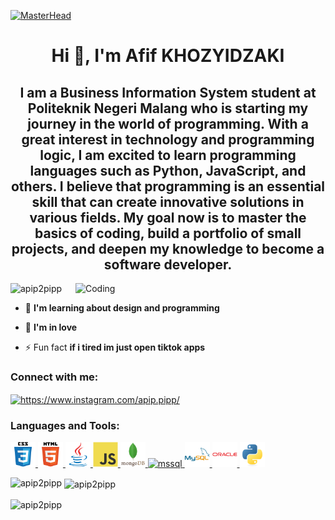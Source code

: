 [![MasterHead](https://media.tenor.com/Yzeh4Z4UQuAAAAAM/viciadoemcodar.gif)](https://rishavchanda.io)

<h1 align="center">Hi 👋, I'm Afif KHOZYIDZAKI</h1>
<h2 align="center">I am a Business Information System student at Politeknik Negeri Malang who is starting my journey in the world of programming. With a great interest in technology and programming logic, I am excited to learn programming languages such as Python, JavaScript, and others. I believe that programming is an essential skill that can create innovative solutions in various fields. My goal now is to master the basics of coding, build a portfolio of small projects, and deepen my knowledge to become a software developer.</h2>
<img align="right" alt="Coding" width="400" src="[https://giphy.com/embed/QDjpIL6oNCVZ4qzGs7](https://media.tenor.com/Yzeh4Z4UQuAAAAAM/viciadoemcodar.gif)">



<p align="left"> <img src="https://komarev.com/ghpvc/?username=apip2pipp&label=Profile%20views&color=0e75b6&style=flat" alt="apip2pipp" /> </p>

- 🔭 **I'm learning about design and programming**

- 👯 **I'm in love**

- ⚡ Fun fact **if i tired im just open tiktok apps**

<h3 align="left">Connect with me:</h3>
<p align="left">
<a href="https://instagram.com/https://www.instagram.com/apip.pipp/" target="blank"><img align="center" src="https://raw.githubusercontent.com/rahuldkjain/github-profile-readme-generator/master/src/images/icons/Social/instagram.svg" alt="https://www.instagram.com/apip.pipp/" height="30" width="40" /></a>
</p>

<h3 align="left">Languages and Tools:</h3>
<p align="left"> <a href="https://www.w3schools.com/css/" target="_blank" rel="noreferrer"> <img src="https://raw.githubusercontent.com/devicons/devicon/master/icons/css3/css3-original-wordmark.svg" alt="css3" width="40" height="40"/> </a> <a href="https://www.w3.org/html/" target="_blank" rel="noreferrer"> <img src="https://raw.githubusercontent.com/devicons/devicon/master/icons/html5/html5-original-wordmark.svg" alt="html5" width="40" height="40"/> </a> <a href="https://www.java.com" target="_blank" rel="noreferrer"> <img src="https://raw.githubusercontent.com/devicons/devicon/master/icons/java/java-original.svg" alt="java" width="40" height="40"/> </a> <a href="https://developer.mozilla.org/en-US/docs/Web/JavaScript" target="_blank" rel="noreferrer"> <img src="https://raw.githubusercontent.com/devicons/devicon/master/icons/javascript/javascript-original.svg" alt="javascript" width="40" height="40"/> </a> <a href="https://www.mongodb.com/" target="_blank" rel="noreferrer"> <img src="https://raw.githubusercontent.com/devicons/devicon/master/icons/mongodb/mongodb-original-wordmark.svg" alt="mongodb" width="40" height="40"/> </a> <a href="https://www.microsoft.com/en-us/sql-server" target="_blank" rel="noreferrer"> <img src="https://www.svgrepo.com/show/303229/microsoft-sql-server-logo.svg" alt="mssql" width="40" height="40"/> </a> <a href="https://www.mysql.com/" target="_blank" rel="noreferrer"> <img src="https://raw.githubusercontent.com/devicons/devicon/master/icons/mysql/mysql-original-wordmark.svg" alt="mysql" width="40" height="40"/> </a> <a href="https://www.oracle.com/" target="_blank" rel="noreferrer"> <img src="https://raw.githubusercontent.com/devicons/devicon/master/icons/oracle/oracle-original.svg" alt="oracle" width="40" height="40"/> </a> <a href="https://www.python.org" target="_blank" rel="noreferrer"> <img src="https://raw.githubusercontent.com/devicons/devicon/master/icons/python/python-original.svg" alt="python" width="40" height="40"/> </a> </p>

<p><img align="left" src="https://github-readme-stats.vercel.app/api/top-langs?username=apip2pipp&show_icons=true&locale=en&layout=compact" alt="apip2pipp" /></p>

<p>&nbsp;<img align="center" src="https://github-readme-stats.vercel.app/api?username=apip2pipp&show_icons=true&locale=en" alt="apip2pipp" /></p>

<p><img align="center" src="https://github-readme-streak-stats.herokuapp.com/?user=apip2pipp&" alt="apip2pipp" /></p>
